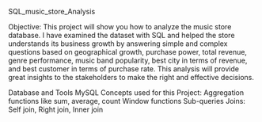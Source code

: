 SQL_music_store_Analysis

Objective:
This project will show you how to analyze the music store database. I have examined the dataset with SQL and helped the store understands its business growth by answering simple and complex questions based on geographical growth, purchase power, total revenue, genre performance, music band popularity, best city in terms of revenue, and best customer in terms of purchase rate. This analysis will provide great insights to the stakeholders to make the right and effective decisions.

Database and Tools
MySQL
Concepts used for this Project:
Aggregation functions like sum, average, count
Window functions
Sub-queries
Joins: Self join, Right join, Inner join
